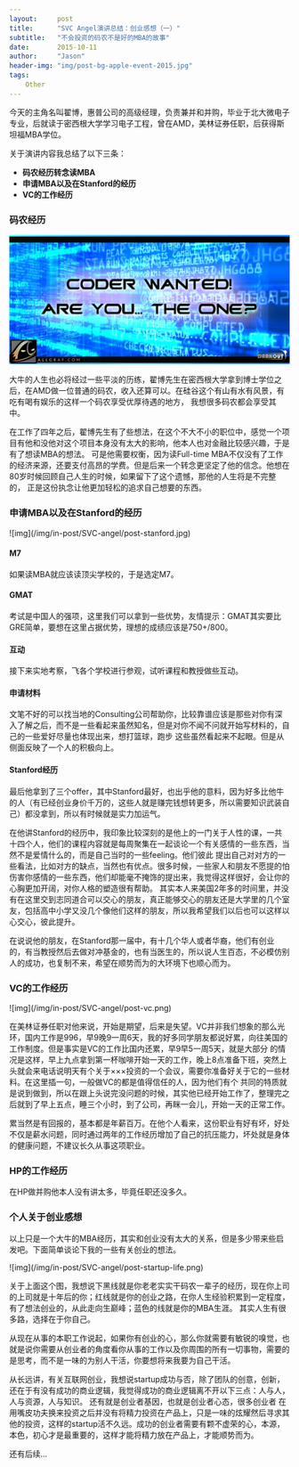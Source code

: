 ```yaml
---
layout:     post
title:      "SVC Angel演讲总结：创业感想（一）"
subtitle:   "不会投资的码农不是好的MBA的故事"
date:       2015-10-11
author:     "Jason"
header-img: "img/post-bg-apple-event-2015.jpg"
tags:
    Other
---
```


<p>今天的主角名叫翟博，惠普公司的高级经理，负责兼并和并购，毕业于北大微电子专业，后就读于密西根大学学习电子工程，曾在AMD，美林证券任职，后获得斯坦福MBA学位。</p>

关于演讲内容我总结了以下三条：

* **码农经历转念读MBA**
* **申请MBA以及在Stanford的经历**
* **VC的工作经历**

<h3>码农经历</h3>

![img](/img/in-post/SVC-angel/post-coder.jpg)

<p>大牛的人生也必将经过一些平淡的历练，翟博先生在密西根大学拿到博士学位之后，在AMD做一位普通的码农，收入还算可以。在硅谷这个有山有水有风景，有吃有喝有娱乐的这样一个码农享受优厚待遇的地方，
我想很多码农都会享受其中。</p>
<p>在工作了四年之后，翟博先生有了些想法，在这个不大不小的职位中，感觉一个项目有他和没他对这个项目本身没有太大的影响，他本人也对金融比较感兴趣，于是有了想读MBA的想法。
可是他需要权衡，因为读Full-time MBA不仅没有了工作的经济来源，还要支付高昂的学费。但是后来一个转念更坚定了他的信念。他想在80岁时候回顾自己人生的时候，如果留下了这个遗憾，那他的人生将是不完整的，
正是这份执念让他更加轻松的追求自己想要的东西。</p>


<h3>申请MBA以及在Stanford的经历</h3>
![img](/img/in-post/SVC-angel/post-stanford.jpg)
<h4>M7</h4>
<p>如果读MBA就应该读顶尖学校的，于是选定M7。</p>
<h4>GMAT</h4>
<p>考试是中国人的强项，这里我们可以拿到一些优势，友情提示：GMAT其实要比GRE简单，要想在这里占据优势，理想的成绩应该是750+/800。</p>
<h4>互动</h4>
<p>接下来实地考察，飞各个学校进行参观，试听课程和教授做些互动。</p>
<h4>申请材料</h4>
<p>文笔不好的可以找当地的Consulting公司帮助你，比较靠谱应该是那些对你有深入了解之后，而不是一些看起来虽然知名，但是对你不闻不问就开始写材料的，自己的一些爱好尽量也体现出来，想打篮球，跑步
这些虽然看起来不起眼。但是从侧面反映了一个人的积极向上。</p>
<h4>Stanford经历</h4>
<p>最后他拿到了三个offer，其中Stanford最好，也出乎他的意料，因为好多比他牛的人（有已经创业身价千万的，这些人就是赚完钱想转更多，所以需要知识武装自己）都没拿到，所以有时候就是实力加运气。</p>

在他讲Stanford的经历中，我印象比较深刻的是他上的一门关于人性的课，一共十四个人，他们的课程内容就是每周聚集在一起谈论一个有关感情的一些东西，当然不是爱情什么的，而是自己当时的一些feeling。他们彼此
提出自己对对方的一些看法，比如对方的缺点，当然也有优点。很多时候，一些家人和朋友不愿提的怕伤害你感情的一些东西，他们却能毫不掩饰的提出来，我觉得这样很好，会让你的心胸更加开阔，对你人格的塑造很有帮助。
其实本人来美国2年多的时间里，并没有在这里交到志同道合可以交心的朋友，真正能够交心的朋友还是大学里的几个室友，包括高中小学又没几个像他们这样的朋友，所以我希望我们以后也可以这样以心交心，彼此提升。</p>

<p>在说说他的朋友，在Stanford那一届中，有十几个华人或者华裔，他们有创业的，有当教授然后去做对冲基金的，也有当医生的，所以说人生百态，不必模仿别人的成功，也复制不来，希望在顺势而为的大环境下也顺心而为。</p>

<h3>VC的工作经历</h3>
![img](/img/in-post/SVC-angel/post-vc.png)

<p>在美林证券任职对他来说，开始是期望，后来是失望。VC并非我们想象的那么光环，国内工作是996，早9晚9一周6天，我的好多同学朋友都说好累，向往美国的工作制度。但是事实是VC的工作比国内还累，早9早5一周5天，就是大部分
的情况是这样，早上九点拿到第一杯咖啡开始一天的工作，晚上8点准备下班，突然上头就会来电话说明天有个关于×××投资的一个会议，需要你准备好关于它的一些材料。在这里插一句，一般做VC的都是值得信任的人，因为他们有个
共同的特质就是说到做到，所以在跟上头说完没问题的时候，其实他已经开始工作了，整理完之后就到了早上五点，睡三个小时，到了公司，再眯一会儿，开始一天的正常工作。</p>

<p>累当然是有回报的，基本都是年薪百万。在他个人看来，这份职业有好有坏，好处不仅是薪水问题，同时通过两年的工作经历增加了自己的抗压能力，坏处就是身体的健康问题，不建议长久从事这项职业。</p>

<h3>HP的工作经历</h3>
在HP做并购他本人没有讲太多，毕竟任职还没多久。


<h3>个人关于创业感想</h3>
<p>以上只是一个大牛的MBA经历，其实和创业没有太大的关系，但是多少带来些启发吧。下面简单谈论下我的一些有关创业的想法。</p>
![img](/img/in-post/SVC-angel/post-startup-life.png)
<p>关于上面这个图，我想说下黑线就是你老老实实干码农一辈子的经历，现在你上司的上司就是十年后的你；红线就是你的创业之路，在你人生经验积累到一定程度，有了想法创业的，从此走向生巅峰；蓝色的线就是你的MBA生涯。
其实人生有很多路，选择在于你自己。</p>

<p>从现在从事的本职工作说起，如果你有创业的心，那么你就需要有敏锐的嗅觉，也就是说你需要从创业者的角度看你从事的工作以及你周围的所有一切事物，需要的是思考，而不是一味的为别人干活，你要想将来我要为自己干活。</p>

<p>从长远讲，有关互联网创业，我想说startup成功与否，除了团队的创意，创新，还在于有没有成功的商业逻辑，我觉得成功的商业逻辑离不开以下三点：人与人，人与资源，人与知识。 还有就是创业者基因，也就是创业者心态，很多创业者
在用嘴皮功夫换来投资之后并没有将精力投资在产品上，只是一味的炫耀然后寻求其他的投资，这样的startup活不久远。成功的创业者需要有颗不虚荣的心，本源，本色，初心才是最重要的，这样才能将精力放在产品上，才能顺势而为。</p>

还有后续...














































